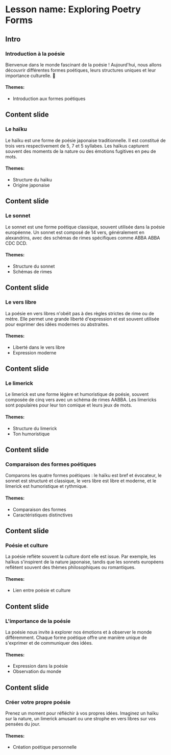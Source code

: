 # Lesson name: Exploring Poetry Forms

## Intro

### Introduction à la poésie

Bienvenue dans le monde fascinant de la poésie ! Aujourd'hui, nous allons découvrir différentes formes poétiques, leurs structures uniques et leur importance culturelle. 🌟

#### **Themes:**
- Introduction aux formes poétiques

## Content slide

### Le haïku

Le haïku est une forme de poésie japonaise traditionnelle. Il est constitué de trois vers respectivement de 5, 7 et 5 syllabes. Les haïkus capturent souvent des moments de la nature ou des émotions fugitives en peu de mots.

#### **Themes:**
- Structure du haïku
- Origine japonaise

## Content slide

### Le sonnet

Le sonnet est une forme poétique classique, souvent utilisée dans la poésie européenne. Un sonnet est composé de 14 vers, généralement en alexandrins, avec des schémas de rimes spécifiques comme ABBA ABBA CDC DCD.

#### **Themes:**
- Structure du sonnet
- Schémas de rimes

## Content slide

### Le vers libre

La poésie en vers libres n'obéit pas à des règles strictes de rime ou de mètre. Elle permet une grande liberté d'expression et est souvent utilisée pour exprimer des idées modernes ou abstraites.

#### **Themes:**
- Liberté dans le vers libre
- Expression moderne

## Content slide

### Le limerick

Le limerick est une forme légère et humoristique de poésie, souvent composée de cinq vers avec un schéma de rimes AABBA. Les limericks sont populaires pour leur ton comique et leurs jeux de mots.

#### **Themes:**
- Structure du limerick
- Ton humoristique

## Content slide

### Comparaison des formes poétiques

Comparons les quatre formes poétiques : le haïku est bref et évocateur, le sonnet est structuré et classique, le vers libre est libre et moderne, et le limerick est humoristique et rythmique.

#### **Themes:**
- Comparaison des formes
- Caractéristiques distinctives

## Content slide

### Poésie et culture

La poésie reflète souvent la culture dont elle est issue. Par exemple, les haïkus s'inspirent de la nature japonaise, tandis que les sonnets européens reflètent souvent des thèmes philosophiques ou romantiques.

#### **Themes:**
- Lien entre poésie et culture

## Content slide

### L'importance de la poésie

La poésie nous invite à explorer nos émotions et à observer le monde différemment. Chaque forme poétique offre une manière unique de s'exprimer et de communiquer des idées.

#### **Themes:**
- Expression dans la poésie
- Observation du monde

## Content slide

### Créer votre propre poésie

Prenez un moment pour réfléchir à vos propres idées. Imaginez un haïku sur la nature, un limerick amusant ou une strophe en vers libres sur vos pensées du jour.

#### **Themes:**
- Création poétique personnelle
